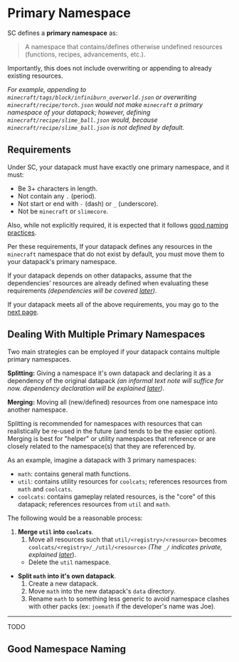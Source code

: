 # Primary Namespace

SC defines a **primary namespace** as:

> A namespace that contains/defines otherwise undefined resources (functions, recipes, advancements, etc.).

Importantly, this does not include overwriting or appending to already existing resources.

*For example, appending to `minecraft/tags/block/infiniburn_overworld.json` or overwriting `minecraft/recipe/torch.json` would not make `minecraft` a primary namespace of your datapack; however, defining `minecraft/recipe/slime_ball.json` would, because `minecraft/recipe/slime_ball.json` is not defined by default.*

## Requirements

Under SC, your datapack must have exactly one primary namespace, and it must:

* Be 3+ characters in length.
* Not contain any `.` (period).
* Not start or end with `-` (dash) or `_` (underscore).
* Not be `minecraft` or `slimecore`.

Also, while not explicitly required, it is expected that it follows [good naming practices](TODO).

Per these requirements, If your datapack defines any resources in the `minecraft` namespace that do not exist by default, you must move them to your datapack's primary namespace.

If your datapack depends on other datapacks, assume that the dependencies' resources are already defined when evaluating these requirements *(dependencies will be covered [later](TODO))*.

If your datapack meets all of the above requirements, you may go to the [next page](./slimecore.md).

## Dealing With Multiple Primary Namespaces

Two main strategies can be employed if your datapack contains multiple primary namespaces.

**Splitting:** Giving a namespace it's own datapack and declaring it as a dependency of the original datapack *(an informal text note will suffice for now. dependency declaration will be explained [later](TODO))*.

**Merging:** Moving all (new/defined) resources from one namespace into another namespace.

Splitting is recommended for namespaces with resources that can realistically be re-used in the future (and tends to be the easier option). Merging is best for "helper" or utility namespaces that reference or are closely related to the namespace(s) that they are referenced by.

As an example, imagine a datapack with 3 primary namespaces:

* `math`: contains general math functions.
* `util`: contains utility resources for `coolcats`; references resources from `math` and `coolcats`.
* `coolcats`: contains gameplay related resources, is the "core" of this datapack; references resources from `util` and `math`.

The following would be a reasonable process:

1. **Merge `util` into `coolcats`**.
    1. Move all resources such that `util/<registry>/<resource>` becomes `coolcats/<registry>/_/util/<resource>` *(The `_/` indicates private, explained [later](TODO)*).
    * Delete the `util` namespace.
  
* **Split `math` into it's own datapack**.
    1. Create a new datapack.
    2. Move `math` into the new datapack's `data` directory.
    3. Rename `math` to something less generic to avoid namespace clashes with other packs (ex: `joemath` if the developer's name was Joe).

---

TODO

## Good Namespace Naming